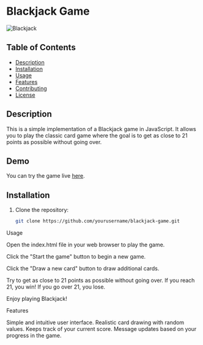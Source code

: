 # Blackjack Game

![Blackjack](![image](https://github.com/sanjay-k-j/BlackJack_using_javascript/assets/79088504/392d3b35-5c1c-427e-8e45-5d1443d61202))

## Table of Contents

- [Description](#description)
- [Installation](#installation)
- [Usage](#usage)
- [Features](#features)
- [Contributing](#contributing)
- [License](#license)

## Description

This is a simple implementation of a Blackjack game in JavaScript. It allows you to play the classic card game where the goal is to get as close to 21 points as possible without going over.

## Demo

You can try the game live [here](link-to-your-live-demo-if-available).

## Installation

1. Clone the repository:

   ```bash
   git clone https://github.com/yourusername/blackjack-game.git
Usage

Open the index.html file in your web browser to play the game.

Click the "Start the game" button to begin a new game.

Click the "Draw a new card" button to draw additional cards.

Try to get as close to 21 points as possible without going over. If you reach 21, you win! If you go over 21, you lose.

Enjoy playing Blackjack!


Features

Simple and intuitive user interface.
Realistic card drawing with random values.
Keeps track of your current score.
Message updates based on your progress in the game.




